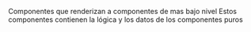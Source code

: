 Componentes que renderizan a componentes de mas bajo nivel
Estos componentes contienen la lógica y los datos de los componentes puros